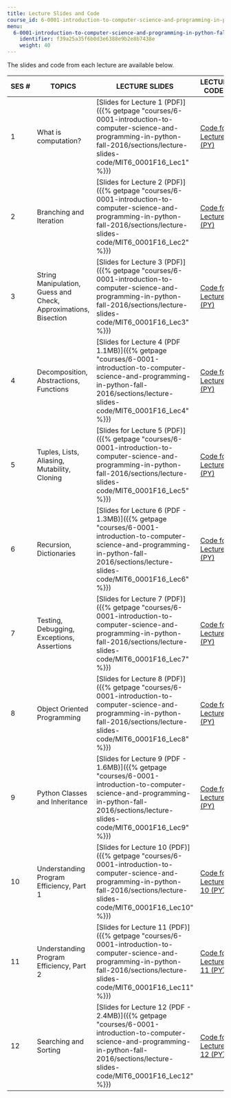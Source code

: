 ```yaml
---
title: Lecture Slides and Code
course_id: 6-0001-introduction-to-computer-science-and-programming-in-python-fall-2016
menu:
  6-0001-introduction-to-computer-science-and-programming-in-python-fall-2016:
    identifier: f39a25a35f6b0d3e6388e9b2e8b7438e
    weight: 40
---
```

The slides and code from each lecture are available below.

| SES # | TOPICS | LECTURE SLIDES | LECTURE CODES |
| --- | --- | --- | --- |
| 1 | What is computation? | [Slides for Lecture 1 (PDF)]({{% getpage "courses/6-0001-introduction-to-computer-science-and-programming-in-python-fall-2016/sections/lecture-slides-code/MIT6_0001F16_Lec1" %}}) | [Code for Lecture 1 (PY)](https://open-learning-course-data-ci.s3.amazonaws.com/6-0001-introduction-to-computer-science-and-programming-in-python-fall-2016/920cc911b6eb5747f2ccd431bbc4306b_lec1.py) |
| 2 | Branching and Iteration | [Slides for Lecture 2 (PDF)]({{% getpage "courses/6-0001-introduction-to-computer-science-and-programming-in-python-fall-2016/sections/lecture-slides-code/MIT6_0001F16_Lec2" %}}) | [Code for Lecture 2 (PY)](https://open-learning-course-data-ci.s3.amazonaws.com/6-0001-introduction-to-computer-science-and-programming-in-python-fall-2016/d6ee838ee4c85ace93a4e170cfd83c03_lec2_branch_loops.py) |
| 3 | String Manipulation, Guess and Check, Approximations, Bisection | [Slides for Lecture 3 (PDF)]({{% getpage "courses/6-0001-introduction-to-computer-science-and-programming-in-python-fall-2016/sections/lecture-slides-code/MIT6_0001F16_Lec3" %}}) | [Code for Lecture 3 (PY)](https://open-learning-course-data-ci.s3.amazonaws.com/6-0001-introduction-to-computer-science-and-programming-in-python-fall-2016/88de925a1fb925e46a08bc5f34d029bd_lec3_strings_algos.py) |
| 4 | Decomposition, Abstractions, Functions | [Slides for Lecture 4 (PDF 1.1MB)]({{% getpage "courses/6-0001-introduction-to-computer-science-and-programming-in-python-fall-2016/sections/lecture-slides-code/MIT6_0001F16_Lec4" %}}) | [Code for Lecture 4 (PY)](https://open-learning-course-data-ci.s3.amazonaws.com/6-0001-introduction-to-computer-science-and-programming-in-python-fall-2016/9e8439a27af18817e046ac37333d03f6_lec4_functions.py) |
| 5 | Tuples, Lists, Aliasing, Mutability, Cloning | [Slides for Lecture 5 (PDF)]({{% getpage "courses/6-0001-introduction-to-computer-science-and-programming-in-python-fall-2016/sections/lecture-slides-code/MIT6_0001F16_Lec5" %}}) | [Code for Lecture 5 (PY)](https://open-learning-course-data-ci.s3.amazonaws.com/6-0001-introduction-to-computer-science-and-programming-in-python-fall-2016/cdf5f8e7f109952655f4d253ed955555_lec5_tuples_lists.py) |
| 6 | Recursion, Dictionaries | [Slides for Lecture 6 (PDF - 1.3MB)]({{% getpage "courses/6-0001-introduction-to-computer-science-and-programming-in-python-fall-2016/sections/lecture-slides-code/MIT6_0001F16_Lec6" %}}) | [Code for Lecture 6 (PY)](https://open-learning-course-data-ci.s3.amazonaws.com/6-0001-introduction-to-computer-science-and-programming-in-python-fall-2016/706228e592761d9c7c1c073f8ba7a6cc_lec6_recursion_dictionaries.py) |
| 7 | Testing, Debugging, Exceptions, Assertions | [Slides for Lecture 7 (PDF)]({{% getpage "courses/6-0001-introduction-to-computer-science-and-programming-in-python-fall-2016/sections/lecture-slides-code/MIT6_0001F16_Lec7" %}}) | [Code for Lecture 7 (PY)](https://open-learning-course-data-ci.s3.amazonaws.com/6-0001-introduction-to-computer-science-and-programming-in-python-fall-2016/abdd1d61892ccce9be2ad84e52004e07_lec7_debug_except.py) |
| 8 | Object Oriented Programming | [Slides for Lecture 8 (PDF)]({{% getpage "courses/6-0001-introduction-to-computer-science-and-programming-in-python-fall-2016/sections/lecture-slides-code/MIT6_0001F16_Lec8" %}}) | [Code for Lecture 8 (PY)](https://open-learning-course-data-ci.s3.amazonaws.com/6-0001-introduction-to-computer-science-and-programming-in-python-fall-2016/0705ac9dcc7e637a0e8e9d97eb258a26_lec8_classes.py) |
| 9 | Python Classes and Inheritance | [Slides for Lecture 9 (PDF - 1.6MB)]({{% getpage "courses/6-0001-introduction-to-computer-science-and-programming-in-python-fall-2016/sections/lecture-slides-code/MIT6_0001F16_Lec9" %}}) | [Code for Lecture 9 (PY)](https://open-learning-course-data-ci.s3.amazonaws.com/6-0001-introduction-to-computer-science-and-programming-in-python-fall-2016/bf8e8195044d5f6aefc1a455968e2f3e_lec9_inheritance.py) |
| 10 | Understanding Program Efficiency, Part 1 | [Slides for Lecture 10 (PDF)]({{% getpage "courses/6-0001-introduction-to-computer-science-and-programming-in-python-fall-2016/sections/lecture-slides-code/MIT6_0001F16_Lec10" %}}) | [Code for Lecture 10 (PY)](https://open-learning-course-data-ci.s3.amazonaws.com/6-0001-introduction-to-computer-science-and-programming-in-python-fall-2016/bfa32fd241d88ae02cd3157aed232bac_lec10_complexity_part1.py) |
| 11 | Understanding Program Efficiency, Part 2 | [Slides for Lecture 11 (PDF)]({{% getpage "courses/6-0001-introduction-to-computer-science-and-programming-in-python-fall-2016/sections/lecture-slides-code/MIT6_0001F16_Lec11" %}}) | [Code for Lecture 11 (PY)](https://open-learning-course-data-ci.s3.amazonaws.com/6-0001-introduction-to-computer-science-and-programming-in-python-fall-2016/bdf800867e6762c6758ecd2230178f41_lec11_complexity_part2.py) |
| 12 | Searching and Sorting | [Slides for Lecture 12 (PDF - 2.4MB)]({{% getpage "courses/6-0001-introduction-to-computer-science-and-programming-in-python-fall-2016/sections/lecture-slides-code/MIT6_0001F16_Lec12" %}}) | [Code for Lecture 12 (PY)](https://open-learning-course-data-ci.s3.amazonaws.com/6-0001-introduction-to-computer-science-and-programming-in-python-fall-2016/310536cd5f5aa1fc0c11726ce13c565e_lec12_sorting.py)